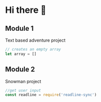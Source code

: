 # Hi there 👋


## Module 1
Text based adventure project

```javascript
// creates an empty array
let array = []
```


## Module 2
Snowman project

```javascript
//get user input
const readline = require('readline-sync')
```
